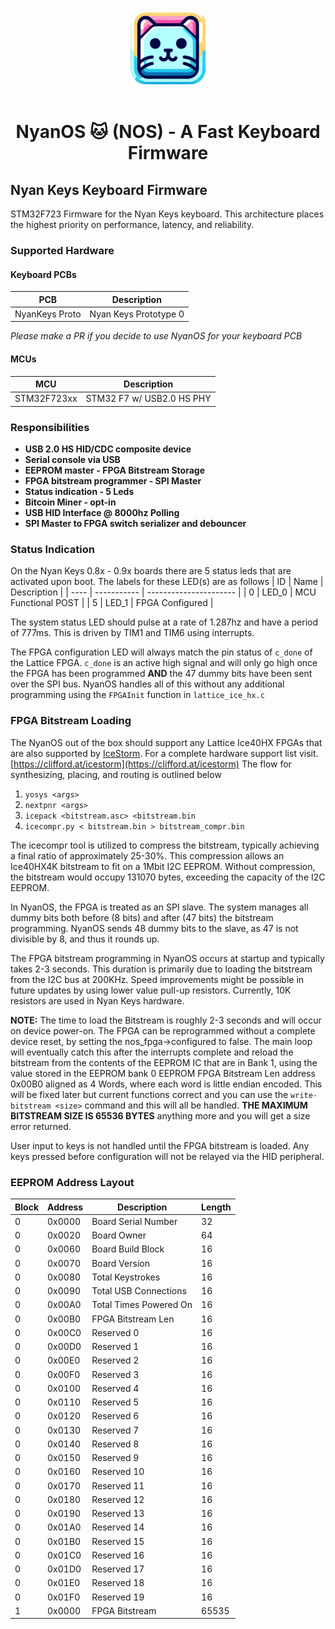 <div align="center">
 <img src="assets/images/icon_square.png" width="120" height="120">
</div>

<br>

<div align="center">
    <h1>NyanOS 🐱 (NOS) - A Fast Keyboard Firmware</h1>
</div>

## Nyan Keys Keyboard Firmware
STM32F723 Firmware for the Nyan Keys keyboard. This architecture places the highest priority on performance, latency, and reliability.

### Supported Hardware

#### Keyboard PCBs
| PCB            | Description               |
| -------------- | ------------------------- |
| NyanKeys Proto | Nyan Keys Prototype 0     |

_Please make a PR if you decide to use NyanOS for your keyboard PCB_

#### MCUs
| MCU         | Description               |
| ----------- | ------------------------- |
| STM32F723xx | STM32 F7 w/ USB2.0 HS PHY |

### Responsibilities 
 - __USB 2.0 HS HID/CDC composite device__
 - __Serial console via USB__
 - __EEPROM master - FPGA Bitstream Storage__
 - __FPGA bitstream programmer - SPI Master__
 - __Status indication - 5 Leds__
 - __Bitcoin Miner - opt-in__
 - __USB HID Interface @ 8000hz Polling__
 - __SPI Master to FPGA switch serializer and debouncer__

### Status Indication
On the Nyan Keys 0.8x - 0.9x boards there are 5 status leds that are activated upon boot. The labels for these LED(s) are as follows
| ID   | Name        | Description            |
| ---- | ----------- | ---------------------- |
| 0    | LED_0       | MCU Functional POST    |
| 5    | LED_1       | FPGA Configured        |

The system status LED should pulse at a rate of 1.287hz and have a period of 777ms. This is driven by TIM1 and TIM6 using interrupts.

The FPGA configuration LED will always match the pin status of ```c_done``` of the Lattice FPGA. ```c_done``` is an active high signal and will only go high once the FPGA has been programmed __AND__ the 47 dummy bits have been sent over the SPI bus. NyanOS handles all of this without any additional programming using the ```FPGAInit``` function in ```lattice_ice_hx.c```

### FPGA Bitstream Loading
The NyanOS out of the box should support any Lattice Ice40HX FPGAs that are also supported by [IceStorm](https://github.com/YosysHQ/icestorm). For a complete hardware support list visit. [https://clifford.at/icestorm](https://clifford.at/icestorm) The flow for synthesizing, placing, and routing is outlined below

1. ```yosys <args>```
2. ```nextpnr <args>```
3. ```icepack <bitstream.asc> <bitstream.bin```
4. ```icecompr.py < bitstream.bin > bitstream_compr.bin```

The icecompr tool is utilized to compress the bitstream, typically achieving a final ratio of approximately 25-30%. This compression allows an Ice40HX4K bitstream to fit on a 1Mbit I2C EEPROM. Without compression, the bitstream would occupy 131070 bytes, exceeding the capacity of the I2C EEPROM.

In NyanOS, the FPGA is treated as an SPI slave. The system manages all dummy bits both before (8 bits) and after (47 bits) the bitstream programming. NyanOS sends 48 dummy bits to the slave, as 47 is not divisible by 8, and thus it rounds up.

The FPGA bitstream programming in NyanOS occurs at startup and typically takes 2-3 seconds. This duration is primarily due to loading the bitstream from the I2C bus at 200KHz. Speed improvements might be possible in future updates by using lower value pull-up resistors. Currently, 10K resistors are used in Nyan Keys hardware.

__NOTE:__ The time to load the Bitstream is roughly 2-3 seconds and will occur on device power-on. The FPGA can be reprogrammed without a complete device reset, by setting the nos_fpga->configured to false. The main loop will eventually catch this after the interrupts complete and reload the bitstream from the contents of the EEPROM IC that are in Bank 1, using the value stored in the EEPROM bank 0 EEPROM FPGA Bitstream Len address 0x00B0 aligned as 4 Words, where each word is little endian encoded. This will be fixed later but current functions correct and you can use the ```write-bitstream <size>``` command and this will all be handled. __THE MAXIMUM BITSTREAM SIZE IS 65536 BYTES__ anything more and you will get a size error returned.

User input to keys is not handled until the FPGA bitstream is loaded. Any keys pressed before configuration will not be relayed via the HID peripheral. 

### EEPROM Address Layout
| Block | Address     | Description            | Length |
| ----  | ----------- | ---------------------- | ------ |
| 0     | 0x0000      | Board Serial Number    | 32     |
| 0     | 0x0020      | Board Owner            | 64     |
| 0     | 0x0060      | Board Build Block      | 16     |
| 0     | 0x0070      | Board Version          | 16     |
| 0     | 0x0080      | Total Keystrokes       | 16     |
| 0     | 0x0090      | Total USB Connections  | 16     |
| 0     | 0x00A0      | Total Times Powered On | 16     |
| 0     | 0x00B0      | FPGA Bitstream Len     | 16     |
| 0     | 0x00C0      | Reserved 0             | 16     |
| 0     | 0x00D0      | Reserved 1             | 16     |
| 0     | 0x00E0      | Reserved 2             | 16     |
| 0     | 0x00F0      | Reserved 3             | 16     |
| 0     | 0x0100      | Reserved 4             | 16     |
| 0     | 0x0110      | Reserved 5             | 16     |
| 0     | 0x0120      | Reserved 6             | 16     |
| 0     | 0x0130      | Reserved 7             | 16     |
| 0     | 0x0140      | Reserved 8             | 16     |
| 0     | 0x0150      | Reserved 9             | 16     |
| 0     | 0x0160      | Reserved 10            | 16     |
| 0     | 0x0170      | Reserved 11            | 16     |
| 0     | 0x0180      | Reserved 12            | 16     |
| 0     | 0x0190      | Reserved 13            | 16     |
| 0     | 0x01A0      | Reserved 14            | 16     |
| 0     | 0x01B0      | Reserved 15            | 16     |
| 0     | 0x01C0      | Reserved 16            | 16     |
| 0     | 0x01D0      | Reserved 17            | 16     |
| 0     | 0x01E0      | Reserved 18            | 16     |
| 0     | 0x01F0      | Reserved 19            | 16     |
| 1     | 0x0000      | FPGA Bitstream         | 65535  |

